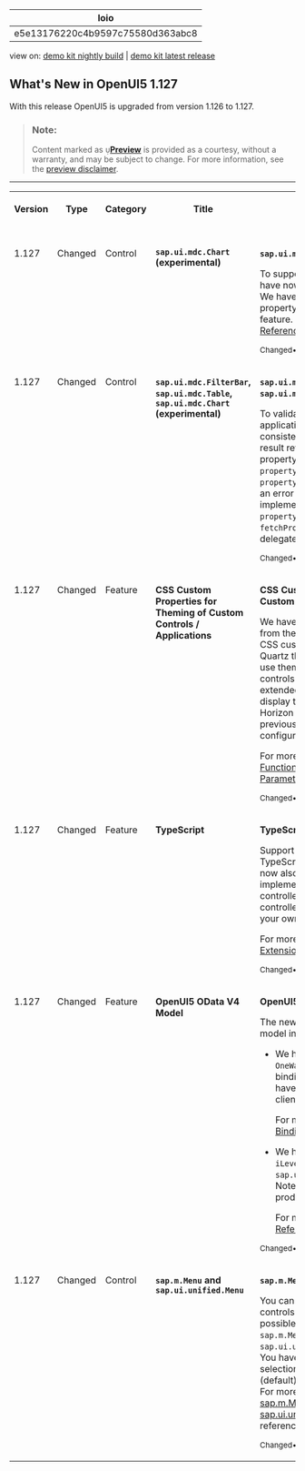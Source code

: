 <!-- loioe5e13176220c4b9597c75580d363abc8 -->

| loio |
| -----|
| e5e13176220c4b9597c75580d363abc8 |

<div id="loio">

view on: [demo kit nightly build](https://sdk.openui5.org/nightly/#/topic/e5e13176220c4b9597c75580d363abc8) | [demo kit latest release](https://sdk.openui5.org/topic/e5e13176220c4b9597c75580d363abc8)</div>

<link rel="stylesheet" type="text/css" href="css/sap-icons.css"/>

## What's New in OpenUI5 1.127

With this release OpenUI5 is upgraded from version 1.126 to 1.127.

> ### Note:  
> Content marked as <span style="color:#666666;"><span class="SAP-icons-V5"></span></span>**[Preview](https://help.sap.com/docs/whats-new-disclaimer)** is provided as a courtesy, without a warranty, and may be subject to change. For more information, see the [preview disclaimer](https://help.sap.com/docs/whats-new-disclaimer).

****


<table>
<tr>
<th valign="top">

Version

</th>
<th valign="top">

Type

</th>
<th valign="top">

Category

</th>
<th valign="top">

Title

</th>
<th valign="top">

Description

</th>
<th valign="top">

Action

</th>
<th valign="top">

Available as of

</th>
</tr>
<tr>
<td valign="top">

1.127 

</td>
<td valign="top">

Changed 

</td>
<td valign="top">

Control 

</td>
<td valign="top">

**`sap.ui.mdc.Chart` \(experimental\)** 

</td>
<td valign="top">

**`sap.ui.mdc.Chart` \(experimental\)**

To support time series for the chart, we have now implemented time dimensions. We have introduced the `timeUnitType` property for `PropertyInfo` to enable this feature. For more information, see the [API Reference](https://sdk.openui5.org/api/sap.ui.mdc.chart.PropertyInfo%23properties).

<sub>Changed•Control•Info Only•1.127</sub>

</td>
<td valign="top">

Info Only 

</td>
<td valign="top">

2024-08-08

</td>
</tr>
<tr>
<td valign="top">

1.127 

</td>
<td valign="top">

Changed 

</td>
<td valign="top">

Control 

</td>
<td valign="top">

**`sap.ui.mdc.FilterBar`, `sap.ui.mdc.Table`, `sap.ui.mdc.Chart` \(experimental\)** 

</td>
<td valign="top">

**`sap.ui.mdc.FilterBar`, `sap.ui.mdc.Table`, `sap.ui.mdc.Chart` \(experimental\)**

To validate `p13n`-relevant metadata in the application, we have implemented a consistency check that compares the result returned by the `fetchProperties` property of the delegate against the `propertyInfo` property. If the provided `propertyInfo` is not a subset of the result, an error is thrown. This check is implemented in all controls with a `propertyInfo` property and a `fetchProperties` callback in the related delegate.

<sub>Changed•Control•Info Only•1.127</sub>

</td>
<td valign="top">

Info Only 

</td>
<td valign="top">

2024-08-08

</td>
</tr>
<tr>
<td valign="top">

1.127 

</td>
<td valign="top">

Changed 

</td>
<td valign="top">

Feature 

</td>
<td valign="top">

**CSS Custom Properties for Theming of Custom Controls / Applications** 

</td>
<td valign="top">

**CSS Custom Properties for Theming of Custom Controls/Applications**

We have included the theming parameters from the SAP Theming Base Content as CSS custom properties in the Horizon and Quartz themes of OpenUI5. You can now use them in your CSS for your custom controls or applications. We have also extended the Theme Parameter Toolbox to display the CSS custom properties for the Horizon and Quartz themes by default. The previous experimental `xx-css-variables` configuration option is no longer available.

For more information, see [CSS Variables, Functions, and More](Enhanced_Theming_Concepts_45df6df.md#loio45df6dff504647c686ab9ba72af827f6__section_CSS), [Theming](Theming_497c27a.md), and [Theme Parameter Toolbox](https://sdk.openui5.org/test-resources/sap/m/demokit/theming/webapp/index.html).

<sub>Changed•Feature•Info Only•1.127</sub>

</td>
<td valign="top">

Info Only 

</td>
<td valign="top">

2024-08-08

</td>
</tr>
<tr>
<td valign="top">

1.127 

</td>
<td valign="top">

Changed 

</td>
<td valign="top">

Feature 

</td>
<td valign="top">

**TypeScript** 

</td>
<td valign="top">

**TypeScript**

Support for controller extensions in TypeScript is now complete, comprising now also the use of extensions implemented by others in your own controller in addition to the modification of controllers implemented by others with your own extension.

For more information, see [Using Controller Extension with TypeScript](Using_Controller_Extension_21515f0.md#loio21515f09c0324218bb705b27407f5d61__section_UCETS).

<sub>Changed•Feature•Info Only•1.127</sub>

</td>
<td valign="top">

Info Only 

</td>
<td valign="top">

2024-08-08

</td>
</tr>
<tr>
<td valign="top">

1.127 

</td>
<td valign="top">

Changed 

</td>
<td valign="top">

Feature 

</td>
<td valign="top">

**OpenUI5 OData V4 Model** 

</td>
<td valign="top">

**OpenUI5 OData V4 Model**

The new version of the OpenUI5 OData V4 model introduces the following features:

-   We have improved the experimental `OneWay` binding support for property bindings for structural properties that have a complex type. Updates on the client are now properly reflected.

    For more information, see [Property Binding With an Object Value](Initialization_and_Read_Requests_fccfb2e.md#loiofccfb2eb41414f0792c165e69a878717__section_PBOV).

-   We have added the experimental `iLevels` parameter to `sap.ui.model.odata.v4.Context#expand`. Note that it must not be used in productive applications yet.

    For more information, see the [API Reference](https://sdk.openui5.org/api/sap.ui.model.odata.v4.Context%23methods/expand).


<sub>Changed•Feature•Info Only•1.127</sub>

</td>
<td valign="top">

Info Only 

</td>
<td valign="top">

2024-08-08

</td>
</tr>
<tr>
<td valign="top">

1.127 

</td>
<td valign="top">

Changed 

</td>
<td valign="top">

Control 

</td>
<td valign="top">

**`sap.m.Menu` and `sap.ui.unified.Menu`** 

</td>
<td valign="top">

**`sap.m.Menu` and `sap.ui.unified.Menu`**

You can now set the menu items of these controls to be selectable. To make this possible, we have introduced the `sap.m.MenuItemGroup` and `sap.ui.unified.MenuItemGroup` controls. You have three options to define the selection mode for a group of items: `None` \(default\), `SingleSelect`, and `MultiSelect`. For more information, see the [sap.m.MenuItemGroup](https://sdk.openui5.org/api/sap.m.MenuItemGroup) and [sap.ui.unified.MenuItemGroup](https://sdk.openui5.org/api/sap.ui.unified.MenuItemGroup) API references .

<sub>Changed•Control•Info Only•1.127</sub>

</td>
<td valign="top">

Info Only 

</td>
<td valign="top">

2024-08-08

</td>
</tr>
</table>

